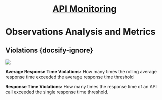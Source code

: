<h1 style="text-align: center; text-decoration:underline; font-weight: bold;">API Monitoring</h1>

# Observations Analysis and Metrics

## Violations  {docsify-ignore}  

<img src="https://dmdug58z0ycm2.cloudfront.net/production/pub-site/images/_apiMonitoringImgs/Aspose.Words.55549bf5-5cbd-4794-a8ae-ae7657cb7b04.032.png">

**Average Response Time Violations:** How many times the rolling average response time exceeded the average response time threshold 

**Response Time Violations:** How many times the response time of an API call exceeded the single response time threshold.